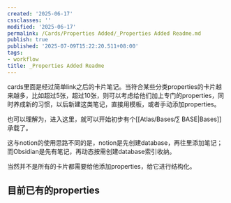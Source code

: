 ```yaml
---
created: '2025-06-17'
cssclasses: ''
modified: '2025-06-17'
permalink: /Cards/Properties Added/_Properties Added Readme.md
publish: true
published: '2025-07-09T15:22:20.511+08:00'
tags:
- workflow
title: _Properties Added Readme
---
```

cards里面是经过简单link之后的卡片笔记。当符合某些分类properties的卡片越来越多，比如超过5张，超过10张，则可以考虑给他们加上专门的properties，同时养成新的习惯，以后新建这类笔记，直接用模板，或者手动添加properties。

也可以理解为，进入这里，就可以开始初步有个[[Atlas/Bases/∑ BASE\|Bases]]承载了。

这与notion的使用思路不同的是，notion是先创建database，再往里添加笔记；而Obsidian是先有笔记，再动态按需创建database索引收纳。

当然并不是所有的卡片都需要给他添加properties，给它进行结构化。

## 目前已有的properties
